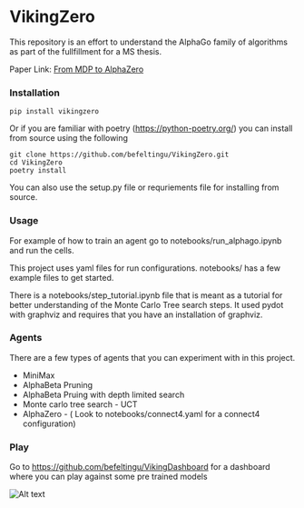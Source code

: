 # VikingZero

This repository is an effort to understand the AlphaGo family of algorithms as part of the fullfillment for a MS thesis. 

Paper Link: [From MDP to AlphaZero](https://pdxscholar.library.pdx.edu/cgi/viewcontent.cgi?article=6939&context=open_access_etds)
 

### Installation
 
 ```
 pip install vikingzero
 ```
Or if you are familiar with poetry (https://python-poetry.org/) you can install from source using the following

```
git clone https://github.com/befeltingu/VikingZero.git
cd VikingZero
poetry install
```
You can also use the setup.py file or requriements file for installing from source. 

### Usage

For example of how to train an agent go to notebooks/run_alphago.ipynb and run the cells. 

This project uses yaml files for run configurations. notebooks/ has a few example files to get started. 

There is a notebooks/step_tutorial.ipynb file that is meant as a tutorial for better understanding of the Monte
Carlo Tree search steps. It used pydot with graphviz and requires that you have an installation of graphviz. 


### Agents

There are a few types of agents that you can experiment with in this project. 

* MiniMax
* AlphaBeta Pruning
* AlphaBeta Pruing with depth limited search
* Monte carlo tree search - UCT
* AlphaZero - ( Look to notebooks/connect4.yaml for a connect4 configuration)


### Play

Go to https://github.com/befeltingu/VikingDashboard for a dashboard where you can play against some pre trained models


![Alt text](https://github.com/befeltingu/VikingDashboard/blob/master/public/example_play.png)



